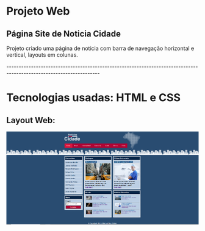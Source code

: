 <h1>Projeto Web</h1>
<h2>Página Site de Noticia Cidade</h2>

<p>
  Projeto criado uma página de noticia com barra de navegação horizontal e vertical, layouts em colunas.
  
</p>
--------------------------------------------------------------------------------------------------------------------
<h1>Tecnologias usadas: HTML e CSS</h1>

## Layout Web:
![layout_web](https://github.com/AndersonBasilio/projetos_web/blob/main/assets/projeto_001_pagina_noticia_cidade.png)

